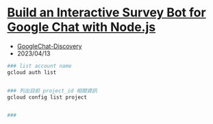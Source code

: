 
# [Build an Interactive Survey Bot for Google Chat with Node.js](https://www.cloudskillsboost.google/focuses/21000?parent=catalog)

- [GoogleChat-Discovery](https://chat.googleapis.com/$discovery/rest?version=v1)
- 2023/04/13


```bash
### list account name
gcloud auth list


### 列出目前 project_id 相關資訊    
gcloud config list project


### 
```
